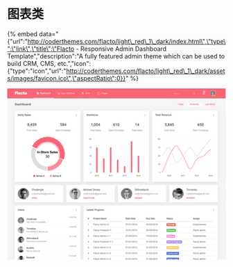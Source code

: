 # 图表类

{% embed data="{\"url\":\"http://coderthemes.com/flacto/light\_red\_1\_dark/index.html\",\"type\":\"link\",\"title\":\"Flacto - Responsive Admin Dashboard Template\",\"description\":\"A fully featured admin theme which can be used to build CRM, CMS, etc.\",\"icon\":{\"type\":\"icon\",\"url\":\"http://coderthemes.com/flacto/light\_red\_1\_dark/assets/images/favicon.ico\",\"aspectRatio\":0}}" %}

![](../../.gitbook/assets/image%20%2813%29.png)

